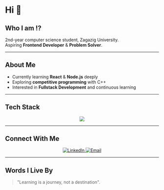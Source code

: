 # Hi 👋  
<h2>Who I am !? </h2>
    2nd-year computer science student, Zagazig University. <br>
    Aspiring <b>Frontend Developer</b> & <b>Problem Solver</b>.  

---

##  About Me  
-  Currently learning <b>React</b> & <b>Node.js</b> deeply  
-  Exploring <b>competitive programming</b> with C++  
-  Interested in <b>Fullstack Development</b> and continuous learning  

---

##   Tech Stack  
<p align="center">
  <img src="https://skillicons.dev/icons?i=html,css,js,bootstrap,typescript,react,nodejs,express,cpp,python,git,github" />
</p>

<!--
---

## 📊 GitHub Stats  
<p align="center">
  <img src="https://github-readme-stats.vercel.app/api?username=somayamedhat179&show_icons=true&theme=tokyonight" height="160" />
  <img src="https://github-readme-stats.vercel.app/api/top-langs/?username=somayamedhat179&layout=compact&theme=tokyonight" height="160" />
</p>

---
## ✨ Visitors Count  
<p align="center">
  <img src="https://komarev.com/ghpvc/?username=somayamedhat179&style=flat-square&color=blue" alt="Visitors"/>
</p>
-->
---

##   Connect With Me  

<p align="center">
  <a href="https://www.linkedin.com/in/somaya-medhat" target="_blank">
    <img src="https://img.shields.io/badge/LinkedIn-0A66C2?style=for-the-badge&logo=linkedin&logoColor=white" alt="LinkedIn"/>
  </a>
  <a href="mailto:your-email@example.com">
    <img src="https://img.shields.io/badge/Email-D14836?style=for-the-badge&logo=gmail&logoColor=white" alt="Email"/>
  </a>
</p>

---

##  Words I Live By  
> "Learning is a journey, not a destination".
